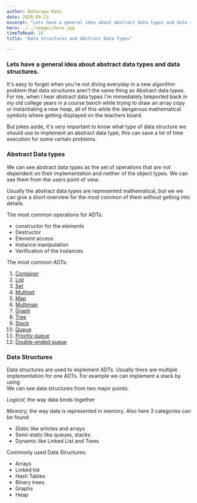 ```yaml
---
author: Bataraga Radu
date: 2020-09-23
excerpt: "Lets have a general idea about abstract data types and data structures."
hero: ./../images/hero.jpg
timeToRead: 10
title: "Data structures and Abstract Data Types"

---
```



### Lets have a general idea about abstract data types and data structures.

It's easy to forget when you're not diving everyday in a new algorithm problem that data structures aren't the same thing as Abstract data types. For me, when I hear abstract data types I'm immediately teleported back in my old college years in a course bench while trying to draw an array copy or instantiating a new heap, all of this while the dangerous mathematical symbols  where getting displayed on the teachers board.

But jokes aside, it's very important to know what type of data structure we should use to implement an abstract data type, this can save a lot of time execution for some certain problems.

### Abstract Data types

We can see abstract data types as the set of operations that are not dependent on their implementation and neither of the object types. We can see them from the users point of view.

Usually the abstract data types are represented mathematical, but we we can give a short overview for the most common of them without getting into details.

The most common operations for ADTs:

* constructor for the elements
* Destructor
* Element access
* Instance manipulation 
* Verification of the instances 

The most common ADTs:

 1. [Container](https://en.wikipedia.org/wiki/Container_(abstract_data_type))
 2. [List](https://en.wikipedia.org/wiki/List_(abstract_data_type) "List (abstract data type)")
 3. [Set](https://en.wikipedia.org/wiki/Set_(abstract_data_type) "Set (abstract data type)")
 4. [Multiset](https://en.wikipedia.org/wiki/Set_(abstract_data_type)#Multiset "Set (abstract data type)")
 5. [Map](https://en.wikipedia.org/wiki/Associative_array "Associative array")
 6. [Multimap](https://en.wikipedia.org/wiki/Multimap "Multimap")
 7. [Graph](https://en.wikipedia.org/wiki/Graph_(abstract_data_type) "Graph (abstract data type)")
 8. [Tree](https://en.wikipedia.org/wiki/Tree_(data_structure) "Tree (data structure)")
 9. [Stack](https://en.wikipedia.org/wiki/Stack_(abstract_data_type) "Stack (abstract data type)")
10. [Queue](https://en.wikipedia.org/wiki/Queue_(abstract_data_type) "Queue (abstract data type)")
11. [Priority queue](https://en.wikipedia.org/wiki/Priority_queue "Priority queue")
12. [Double-ended queue](https://en.wikipedia.org/wiki/Double-ended_queue "Double-ended queue")

### Data Structures

Data structures are used to implement ADTs. Usually there are multiple implementation for one ADTs. For example we can implement a stack by using   
We can see data structures from two major points: 

_Logical_, the way data binds together

_Memory,_ the way data is represented in memory. Also here 3 categories can be found:

* Static like articles and arrays
* Semi-static like queues, stacks
* Dynamic like Linked List and Trees

Commonly used Data Structures:

* Arrays
* Linked list
* Hash Tables
* Binary trees
* Graphs
* Heap
